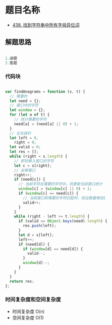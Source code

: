 # 题目名称

- [438. 找到字符串中所有字母异位词](https://leetcode-cn.com/problems/find-all-anagrams-in-a-string/)

## 解题思路

```javascript

1.读题
2.答题

```

### 代码块

```javascript

var findAnagrams = function (s, t) {
  // 需要的
  let need = {};
  // 窗口中的字符
  let window = {};
  for (let a of t) {
    // 统计需要的字符
    need[a] = (need[a] || 0) + 1;
  }
  // 左右指针
  let left = 0,
    right = 0;
  let valid = 0;
  let res = [];
  while (right < s.length) {
    // 即将移入窗口的字符
    let c = s[right];
    // 右移窗口
    right++;
    if (need[c]) {
      // 当前字符在需要的字符中，则更新当前窗口统计
      window[c] = (window[c] || 0) + 1;
      if (window[c] == need[c]) {
        // 当前窗口和需要的字符匹配时，验证数量增加1
        valid++;
      }
    }
    while (right - left >= t.length) {
      if (valid == Object.keys(need).length) {
        res.push(left);
      }
      let d = s[left];
      left++;
      if (need[d]) {
        if (window[d] == need[d]) {
          valid--;
        }
        window[d]--;
      }
    }
  }
  return res;
};

```

### 时间复杂度和空间复杂度

- 时间复杂度 O(n)
- 空间复杂度 O(1)
